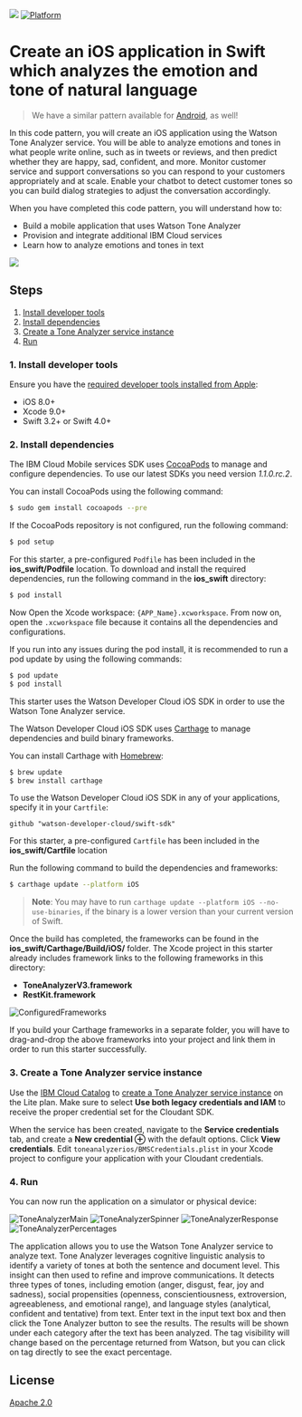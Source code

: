 [![](https://img.shields.io/badge/IBM%20Cloud-powered-blue.svg)](https://bluemix.net)
[![Platform](https://img.shields.io/badge/platform-ios_swift-lightgrey.svg?style=flat)](https://developer.apple.com/swift/)

# Create an iOS application in Swift which analyzes the emotion and tone of natural language

> We have a similar pattern available for [Android](https://github.com/IBM/tone-analyzer-android), as well!

In this code pattern, you will create an iOS application using the Watson Tone Analyzer service. You will be able to analyze emotions and tones in what people write online, such as in tweets or reviews, and then predict whether they are happy, sad, confident, and more. Monitor customer service and support conversations so you can respond to your customers appropriately and at scale. Enable your chatbot to detect customer tones so you can build dialog strategies to adjust the conversation accordingly.

When you have completed this code pattern, you will understand how to:

* Build a mobile application that uses Watson Tone Analyzer
* Provision and integrate additional IBM Cloud services
* Learn how to analyze emotions and tones in text

![](README_Images/architecture.png)

## Steps

1. [Install developer tools](#1-install-developer-tools)
1. [Install dependencies](#2-install-dependencies)
1. [Create a Tone Analyzer service instance](#3-create-a-tone-analyzer-service-instance)
1. [Run](#4-run)

### 1. Install developer tools

Ensure you have the [required developer tools installed from Apple](https://developer.apple.com/download/):

* iOS 8.0+
* Xcode 9.0+
* Swift 3.2+ or Swift 4.0+

### 2. Install dependencies

The IBM Cloud Mobile services SDK uses [CocoaPods](https://cocoapods.org/) to manage and configure dependencies. To use our latest SDKs you need version _1.1.0.rc.2_.

You can install CocoaPods using the following command:

```bash
$ sudo gem install cocoapods --pre
```

If the CocoaPods repository is not configured, run the following command:

```bash
$ pod setup
```

For this starter, a pre-configured `Podfile` has been included in the **ios_swift/Podfile** location. To download and install the required dependencies, run the following command in the **ios_swift** directory:

```bash
$ pod install
```
Now Open the Xcode workspace: `{APP_Name}.xcworkspace`. From now on, open the `.xcworkspace` file because it contains all the dependencies and configurations.

If you run into any issues during the pod install, it is recommended to run a pod update by using the following commands:

```bash
$ pod update
$ pod install
```

This starter uses the Watson Developer Cloud iOS SDK in order to use the Watson Tone Analyzer service.

The Watson Developer Cloud iOS SDK uses [Carthage](https://github.com/Carthage/Carthage) to manage dependencies and build binary frameworks.

You can install Carthage with [Homebrew](http://brew.sh/):

```bash
$ brew update
$ brew install carthage
```

To use the Watson Developer Cloud iOS SDK in any of your applications, specify it in your `Cartfile`:

```
github "watson-developer-cloud/swift-sdk"
```

For this starter, a pre-configured `Cartfile` has been included in the **ios_swift/Cartfile** location

Run the following command to build the dependencies and frameworks:

```bash
$ carthage update --platform iOS
```

> **Note**: You may have to run `carthage update --platform iOS --no-use-binaries`, if the binary is a lower version than your current version of Swift.

Once the build has completed, the frameworks can be found in the **ios_swift/Carthage/Build/iOS/** folder. The Xcode project in this starter already includes framework links to the following frameworks in this directory:

* **ToneAnalyzerV3.framework**
* **RestKit.framework**

![ConfiguredFrameworks](README_Images/ConfiguredFrameworks.png)

If you build your Carthage frameworks in a separate folder, you will have to drag-and-drop the above frameworks into your project and link them in order to run this starter successfully.

### 3. Create a Tone Analyzer service instance

Use the [IBM Cloud Catalog](https://console.bluemix.net/catalog/) to [create a Tone Analyzer service instance](https://console.bluemix.net/catalog/services/tone-analyzer) on the Lite plan. Make sure to select **Use both legacy credentials and IAM** to receive the proper credential set for the Cloudant SDK.

When the service has been created, navigate to the **Service credentials** tab, and create a **New credential ⊕** with the default options. Click **View credentials**. Edit `toneanalyzerios/BMSCredentials.plist` in your Xcode project to configure your application with your Cloudant credentials.

### 4. Run

You can now run the application on a simulator or physical device:

![ToneAnalyzerMain](README_Images/ToneAnalyzerMain.png)
![ToneAnalyzerSpinner](README_Images/ToneAnalyzerSpinner.png)
![ToneAnalyzerResponse](README_Images/ToneAnalyzerResponse.png)
![ToneAnalyzerPercentages](README_Images/ToneAnalyzerPercentages.png)

The application allows you to use the Watson Tone Analyzer service to analyze text. Tone Analyzer leverages cognitive linguistic analysis to identify a variety of tones at both the sentence and document level. This insight can then used to refine and improve communications. It detects three types of tones, including emotion (anger, disgust, fear, joy and sadness), social propensities (openness, conscientiousness, extroversion, agreeableness, and emotional range), and language styles (analytical, confident and tentative) from text. Enter text in the input text box and then click the Tone Analyzer button to see the results. The results will be shown under each category after the text has been analyzed. The tag visibility will change based on the percentage returned from Watson, but you can click on tag directly to see the exact percentage.

## License

[Apache 2.0](LICENSE)

